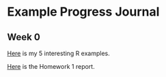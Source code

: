 # Example Progress Journal

## Week 0

[Here](files/example_homework_0.html) is my 5 interesting R examples.

[Here](files/Homework-1.html) is the Homework 1 report.